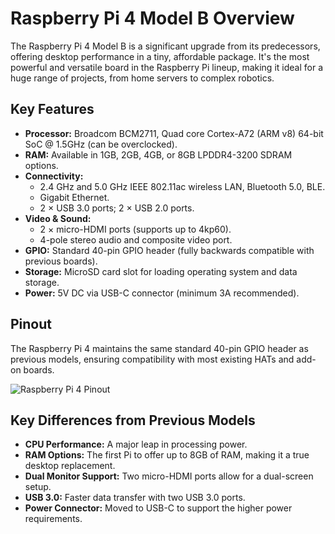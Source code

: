 
# Raspberry Pi 4 Model B Overview

The Raspberry Pi 4 Model B is a significant upgrade from its predecessors, offering desktop performance in a tiny, affordable package. It's the most powerful and versatile board in the Raspberry Pi lineup, making it ideal for a huge range of projects, from home servers to complex robotics.

## Key Features

- **Processor:** Broadcom BCM2711, Quad core Cortex-A72 (ARM v8) 64-bit SoC @ 1.5GHz (can be overclocked).
- **RAM:** Available in 1GB, 2GB, 4GB, or 8GB LPDDR4-3200 SDRAM options.
- **Connectivity:**
    - 2.4 GHz and 5.0 GHz IEEE 802.11ac wireless LAN, Bluetooth 5.0, BLE.
    - Gigabit Ethernet.
    - 2 × USB 3.0 ports; 2 × USB 2.0 ports.
- **Video & Sound:**
    - 2 × micro-HDMI ports (supports up to 4kp60).
    - 4-pole stereo audio and composite video port.
- **GPIO:** Standard 40-pin GPIO header (fully backwards compatible with previous boards).
- **Storage:** MicroSD card slot for loading operating system and data storage.
- **Power:** 5V DC via USB-C connector (minimum 3A recommended).

## Pinout

The Raspberry Pi 4 maintains the same standard 40-pin GPIO header as previous models, ensuring compatibility with most existing HATs and add-on boards.

![Raspberry Pi 4 Pinout](https://www.raspberrypi.com/documentation/computers/images/GPIO-Pinout-Diagram-2.png)

## Key Differences from Previous Models

- **CPU Performance:** A major leap in processing power.
- **RAM Options:** The first Pi to offer up to 8GB of RAM, making it a true desktop replacement.
- **Dual Monitor Support:** Two micro-HDMI ports allow for a dual-screen setup.
- **USB 3.0:** Faster data transfer with two USB 3.0 ports.
- **Power Connector:** Moved to USB-C to support the higher power requirements.
